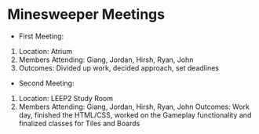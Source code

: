 # Minesweeper Meetings
 - First Meeting:
1. Location: Atrium
2. Members Attending: Giang, Jordan, Hirsh, Ryan, John
3. Outcomes: Divided up work, decided approach, set deadlines

- Second Meeting:
1. Location: LEEP2 Study Room
2. Members Attending: Giang, Jordan, Hirsh, Ryan, John
Outcomes: Work day, finished the HTML/CSS, worked on the Gameplay functionality and finalized classes for Tiles and Boards
